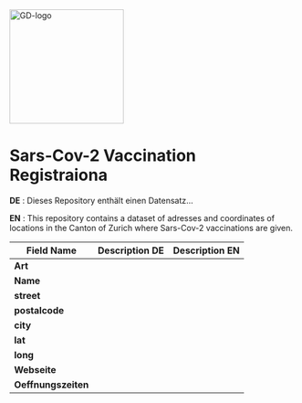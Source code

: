 
<img src="https://github.com/openZH/covid_19/blob/master/gd.png" alt="GD-logo" width="200"/>

# Sars-Cov-2 Vaccination Registraiona


__DE__ : Dieses Repository enthält einen Datensatz...

__EN__ : This repository contains a dataset of adresses and coordinates of locations in the Canton of Zurich where Sars-Cov-2 vaccinations are given. 

| Field Name    | Description DE | Description EN | 
|---------------------|--------------------------------------------|---|
|    __Art__      | | | 
|    __Name__    | | | 
|    __street__  | | | 
|    __postalcode__      | | | 
|    __city__      | | | 
|    __lat__      | | | 
|    __long__      | | | 
|    __Webseite__      | | | 
|    __Oeffnungszeiten__      | | | 


